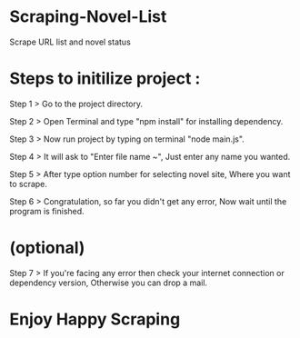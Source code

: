 # Scraping-Novel-List
Scrape URL list and novel status 


# Steps to initilize project :
Step 1 > Go to the project directory.

Step 2 > Open Terminal and type "npm install" for installing dependency.

Step 3 > Now run project by typing on terminal "node main.js".

Step 4 > It will ask to "Enter file name ~", Just enter any name you wanted.

Step 5 > After type option number for selecting novel site, Where you want to scrape.

Step 6 > Congratulation, so far you didn't get any error, Now wait until the program is finished.

# (optional)

Step 7 > If you're facing any error then check your internet connection or dependency version, Otherwise you can drop a mail.


# Enjoy Happy Scraping

